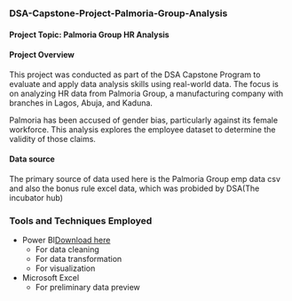 ### DSA-Capstone-Project-Palmoria-Group-Analysis 

#### Project Topic: Palmoria Group HR Analysis 

#### Project Overview

This project was conducted as part of the DSA Capstone Program to evaluate and apply data analysis skills using real-world data. The focus is on analyzing HR data from Palmoria Group, a manufacturing company with branches in Lagos, Abuja, and Kaduna.

Palmoria has been accused of gender bias, particularly against its female workforce. This analysis explores the employee dataset to determine the validity of those claims.

#### Data source
The primary source of data used here is the Palmoria Group emp data csv and also the bonus rule excel data, which was probided by DSA(The incubator hub)

###  Tools and Techniques Employed

- Power BI[Download here](https://www.microsoft.com/en-us/download/details.aspx?id=58494)
  - For data cleaning
  - For data transformation
  - For visualization
- Microsoft Excel
  - For preliminary data preview
